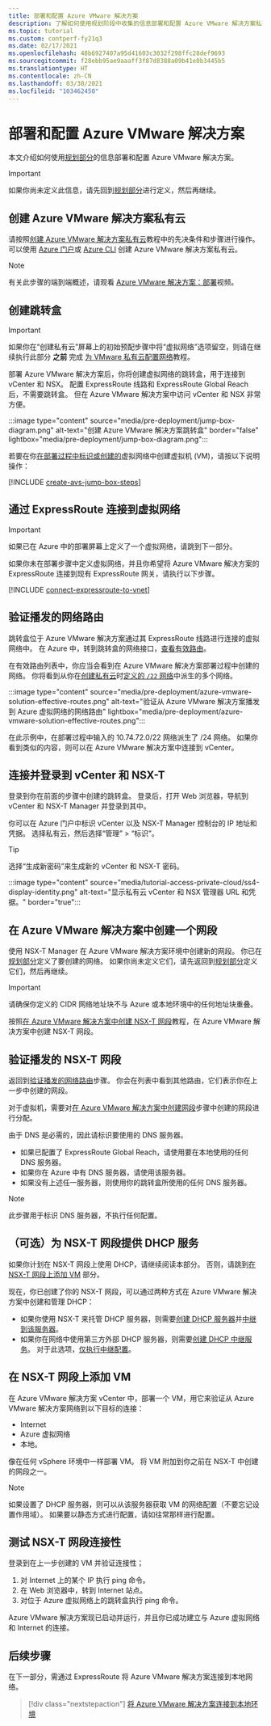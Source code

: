 ```yaml
---
title: 部署和配置 Azure VMware 解决方案
description: 了解如何使用规划阶段中收集的信息部署和配置 Azure VMware 解决方案私有云。
ms.topic: tutorial
ms.custom: contperf-fy21q3
ms.date: 02/17/2021
ms.openlocfilehash: 48b6927407a95d41603c3032f298ffc28def9693
ms.sourcegitcommit: f28ebb95ae9aaaff3f87d8388a09b41e0b3445b5
ms.translationtype: HT
ms.contentlocale: zh-CN
ms.lasthandoff: 03/30/2021
ms.locfileid: "103462450"
---
```

# <a name="deploy-and-configure-azure-vmware-solution"></a>部署和配置 Azure VMware 解决方案

本文介绍如何使用[规划部分](production-ready-deployment-steps.md)的信息部署和配置 Azure VMware 解决方案。 

>[!IMPORTANT]
>如果你尚未定义此信息，请先回到[规划部分](production-ready-deployment-steps.md)进行定义，然后再继续。


## <a name="create-an-azure-vmware-solution-private-cloud"></a>创建 Azure VMware 解决方案私有云

请按照[创建 Azure VMware 解决方案私有云](tutorial-create-private-cloud.md)教程中的先决条件和步骤进行操作。 可以使用 [Azure 门户](tutorial-create-private-cloud.md#azure-portal)或 [Azure CLI](tutorial-create-private-cloud.md#azure-cli) 创建 Azure VMware 解决方案私有云。  

>[!NOTE]
>有关此步骤的端到端概述，请观看 [Azure VMware 解决方案：部署](https://www.youtube.com/embed/gng7JjxgayI)视频。

## <a name="create-the-jump-box"></a>创建跳转盒

>[!IMPORTANT]
>如果你在“创建私有云”屏幕上的初始预配步骤中将“虚拟网络”选项留空，则请在继续执行此部分 **之前** 完成 [为 VMware 私有云配置网络](tutorial-configure-networking.md)教程。   

部署 Azure VMware 解决方案后，你将创建虚拟网络的跳转盒，用于连接到 vCenter 和 NSX。 配置 ExpressRoute 线路和 ExpressRoute Global Reach 后，不需要跳转盒。  但在 Azure VMware 解决方案中访问 vCenter 和 NSX 非常方便。  

:::image type="content" source="media/pre-deployment/jump-box-diagram.png" alt-text="创建 Azure VMware 解决方案跳转盒" border="false" lightbox="media/pre-deployment/jump-box-diagram.png":::

若要在你[在部署过程中标识或创建的](production-ready-deployment-steps.md#attach-azure-virtual-network-to-azure-vmware-solution)虚拟网络中创建虚拟机 (VM)，请按以下说明操作： 

[!INCLUDE [create-avs-jump-box-steps](includes/create-jump-box-steps.md)]

## <a name="connect-to-a-virtual-network-with-expressroute"></a>通过 ExpressRoute 连接到虚拟网络

>[!IMPORTANT]
>如果已在 Azure 中的部署屏幕上定义了一个虚拟网络，请跳到下一部分。

如果你未在部署步骤中定义虚拟网络，并且你希望将 Azure VMware 解决方案的 ExpressRoute 连接到现有 ExpressRoute 网关，请执行以下步骤。

[!INCLUDE [connect-expressroute-to-vnet](includes/connect-expressroute-vnet.md)]

## <a name="verify-network-routes-advertised"></a>验证播发的网络路由

跳转盒位于 Azure VMware 解决方案通过其 ExpressRoute 线路进行连接的虚拟网络中。  在 Azure 中，转到跳转盒的网络接口，[查看有效路由](../virtual-network/manage-route-table.md#view-effective-routes)。

在有效路由列表中，你应当会看到在 Azure VMware 解决方案部署过程中创建的网络。 你将看到从你在[创建私有云](#create-an-azure-vmware-solution-private-cloud)时[定义的 `/22` 网络](production-ready-deployment-steps.md#ip-address-segment-for-private-cloud-management)中派生的多个网络。  

:::image type="content" source="media/pre-deployment/azure-vmware-solution-effective-routes.png" alt-text="验证从 Azure VMware 解决方案播发到 Azure 虚拟网络的网络路由" lightbox="media/pre-deployment/azure-vmware-solution-effective-routes.png":::

在此示例中，在部署过程中输入的 10.74.72.0/22 网络派生了 /24 网络。  如果你看到类似的内容，则可以在 Azure VMware 解决方案中连接到 vCenter。

## <a name="connect-and-sign-in-to-vcenter-and-nsx-t"></a>连接并登录到 vCenter 和 NSX-T

登录到你在前面的步骤中创建的跳转盒。 登录后，打开 Web 浏览器，导航到 vCenter 和 NSX-T Manager 并登录到其中。  

你可以在 Azure 门户中标识 vCenter 以及 NSX-T Manager 控制台的 IP 地址和凭据。  选择私有云，然后选择“管理” > “标识”。

>[!TIP]
>选择“生成新密码”来生成新的 vCenter 和 NSX-T 密码。

:::image type="content" source="media/tutorial-access-private-cloud/ss4-display-identity.png" alt-text="显示私有云 vCenter 和 NSX 管理器 URL 和凭据。" border="true":::



## <a name="create-a-network-segment-on-azure-vmware-solution"></a>在 Azure VMware 解决方案中创建一个网段

使用 NSX-T Manager 在 Azure VMware 解决方案环境中创建新的网段。  你已在[规划部分](production-ready-deployment-steps.md)定义了要创建的网络。  如果你尚未定义它们，请先返回到[规划部分](production-ready-deployment-steps.md)定义它们，然后再继续。

>[!IMPORTANT]
>请确保你定义的 CIDR 网络地址块不与 Azure 或本地环境中的任何地址块重叠。  

按照[在 Azure VMware 解决方案中创建 NSX-T 网段](tutorial-nsx-t-network-segment.md)教程，在 Azure VMware 解决方案中创建 NSX-T 网段。

## <a name="verify-advertised-nsx-t-segment"></a>验证播发的 NSX-T 网段

返回到[验证播发的网络路由](#verify-network-routes-advertised)步骤。 你会在列表中看到其他路由，它们表示你在上一步中创建的网段。  

对于虚拟机，需要对[在 Azure VMware 解决方案中创建网段](#create-a-network-segment-on-azure-vmware-solution)步骤中创建的网段进行分配。  

由于 DNS 是必需的，因此请标识要使用的 DNS 服务器。  

- 如果已配置了 ExpressRoute Global Reach，请使用要在本地使用的任何 DNS 服务器。  
- 如果你在 Azure 中有 DNS 服务器，请使用该服务器。  
- 如果没有上述任一服务器，则使用你的跳转盒所使用的任何 DNS 服务器。

>[!NOTE]
>此步骤用于标识 DNS 服务器，不执行任何配置。

## <a name="optional-provide-dhcp-services-to-nsx-t-network-segment"></a>（可选）为 NSX-T 网段提供 DHCP 服务

如果你计划在 NSX-T 网段上使用 DHCP，请继续阅读本部分。 否则，请跳到[在 NSX-T 网段上添加 VM](#add-a-vm-on-the-nsx-t-network-segment) 部分。  

现在，你已创建了你的 NSX-T 网段，可以通过两种方式在 Azure VMware 解决方案中创建和管理 DHCP：

* 如果你使用 NSX-T 来托管 DHCP 服务器，则需要[创建 DHCP 服务器](manage-dhcp.md#create-a-dhcp-server)并[中继到该服务器](manage-dhcp.md#create-dhcp-relay-service)。 
* 如果你在网络中使用第三方外部 DHCP 服务器，则需要[创建 DHCP 中继服务](manage-dhcp.md#create-dhcp-relay-service)。  对于此选项，[仅执行中继配置](manage-dhcp.md#create-dhcp-relay-service)。


## <a name="add-a-vm-on-the-nsx-t-network-segment"></a>在 NSX-T 网段上添加 VM

在 Azure VMware 解决方案 vCenter 中，部署一个 VM，用它来验证从 Azure VMware 解决方案网络到以下目标的连接：

- Internet
- Azure 虚拟网络
- 本地。  

像在任何 vSphere 环境中一样部署 VM。  将 VM 附加到你之前在 NSX-T 中创建的网段之一。  

>[!NOTE]
>如果设置了 DHCP 服务器，则可以从该服务器获取 VM 的网络配置（不要忘记设置作用域）。  如果要以静态方式进行配置，请如往常那样进行配置。

## <a name="test-the-nsx-t-segment-connectivity"></a>测试 NSX-T 网段连接性

登录到在上一步创建的 VM 并验证连接性；

1. 对 Internet 上的某个 IP 执行 ping 命令。
2. 在 Web 浏览器中，转到 Internet 站点。
3. 对位于 Azure 虚拟网络上的跳转盒执行 ping 命令。

Azure VMware 解决方案现已启动并运行，并且你已成功建立与 Azure 虚拟网络和 Internet 的连接。

## <a name="next-steps"></a>后续步骤

在下一部分，需通过 ExpressRoute 将 Azure VMware 解决方案连接到本地网络。
> [!div class="nextstepaction"]
> [将 Azure VMware 解决方案连接到本地环境](azure-vmware-solution-on-premises.md)
